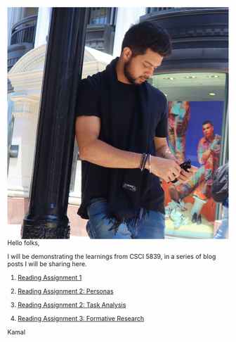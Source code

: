 

<img style="float: right;" src="IMG_0184.JPG"/>
<br/>
<br/>
Hello folks,

I will be demonstrating the learnings from CSCI 5839, in a series of blog posts I will be sharing here. 

1. [Reading Assignment 1](assignment1.md)

2. [Reading Assignment 2: Personas](assignment2Personas.md)

3. [Reading Assignment 2: Task Analysis](assignment2taskAnalysis.md)

4. [Reading Assignment 3: Formative Research](assignment3FormativeResearch.md)

Kamal
